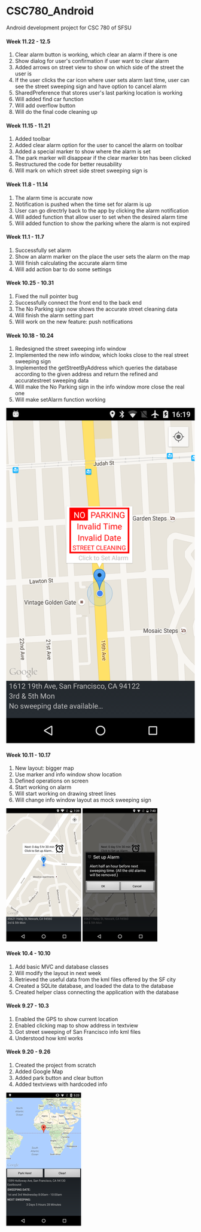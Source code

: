 # CSC780_Android
Android development project for CSC 780 of SFSU

#### Week 11.22 - 12.5
1. Clear alarm button is working, which clear an alarm if there is one
2. Show dialog for user's confirmation if user want to clear alarm
3. Added arrows on street view to show on which side of the street the user is
4. If the user clicks the car icon where user sets alarm last time, user can see the street sweeping sign and have option to cancel alarm
5. SharedPreference that stores user's last parking location is working
6. Will added find car function
7. Will add overflow button
8. Will do the final code cleaning up

#### Week 11.15 - 11.21

1. Added toolbar
2. Added clear alarm option for the user to cancel the alarm on toolbar
3. Added a special marker to show where the alarm is set 
4. The park marker will disappear if the clear marker btn has been clicked
5. Restructured the code for better reusability
6. Will mark on which street side street sweeping sign is

#### Week 11.8 - 11.14

1. The alarm time is accurate now
2. Notification is pushed when the time set for alarm is up
3. User can go directrly back to the app by clicking the alarm notification
4. Will added function that allow user to set when the desired alarm time
5. Will added function to show the parking where the alarm is not expired
 

#### Week 11.1 - 11.7

1. Successfully set alarm
2. Show an alarm marker on the place the user sets the alarm on the map
3. Will finish calculating the accurate alarm time
4. Will add action bar to do some settings

#### Week 10.25 - 10.31

1. Fixed the null pointer bug
2. Successfully connect the front end to the back end
3. The No Parking sign now shows the accurate street cleaning data
4. Will finish the alarm setting part
5. Will work on the new feature: push notifications

#### Week 10.18 - 10.24

1. Redesigned the street sweeping info window
2. Implemented the new info window, which looks close to the real street sweeping sign
3. Implemented the getStreetByAddress which queries the database according to the given address and return the refined and accuratestreet sweeping data
4. Will make the No Parking sign in the info window more close the real one
5. Will make setAlarm function working

![Parking Sign in Info Window](/images/Screenshot_20151025-161914.png)


#### Week 10.11 - 10.17

1. New layout: bigger map
2. Use marker and info window show location
3. Defined operations on screen
4. Start working on alarm
5. Will start working on drawing street lines
6. Will change info window layout as mock sweeping sign

![Home Screen](/images/Screenshot_20151016-073957.png) 
![Confirm Dialogue](/images/Screenshot_20151016-074100.png)

#### Week 10.4 - 10.10

1. Add basic MVC and database classes
2. Will modify the layout in next week
3. Retrieved the useful data from the kml files offered by the SF city
4. Created a SQLite database, and loaded the data to the database
5. Created helper class connecting the application with the database

#### Week 9.27 - 10.3

1. Enabled the GPS to show current location
2. Enabled clicking map to show address in textview
3. Got street sweeping of San Francisco info kml files
4. Understood how kml works

#### Week 9.20 - 9.26

1. Created the project from scratch
2. Added Google Map
3. Added park button and clear button
4. Added textviews with hardcoded info

![Old Home Screen](/images/Screenshot_2015-09-22-17-23-58.png)

